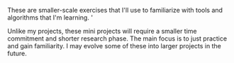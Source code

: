 These are smaller-scale exercises that I'll use to familiarize with tools and algorithms that I'm learning. '

Unlike my projects, these mini projects will require a smaller time commitment and shorter research phase. The main focus is to just practice and gain familiarity. I may evolve some of these into larger projects in the future. 
